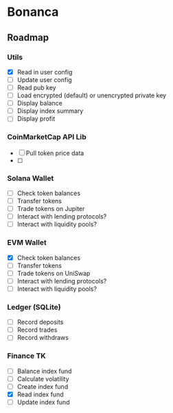 # Bonanca

## Roadmap

### Utils

- [x] Read in user config
- [ ] Update user config
- [ ] Read pub key
- [ ] Load encrypted (default) or unencrypted private key
- [ ] Display balance
- [ ] Display index summary
- [ ] Display profit

### CoinMarketCap API Lib

- [ ] Pull token price data
- [ ]

### Solana Wallet

- [ ] Check token balances
- [ ] Transfer tokens
- [ ] Trade tokens on Jupiter
- [ ] Interact with lending protocols?
- [ ] Interact with liquidity pools?

### EVM Wallet

- [x] Check token balances
- [ ] Transfer tokens
- [ ] Trade tokens on UniSwap
- [ ] Interact with lending protocols?
- [ ] Interact with liquidity pools?

### Ledger (SQLite)

- [ ] Record deposits
- [ ] Record trades
- [ ] Record withdraws

### Finance TK

- [ ] Balance index fund
- [ ] Calculate volatility
- [ ] Create index fund
- [x] Read index fund
- [ ] Update index fund
